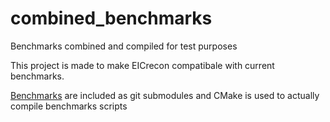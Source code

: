 # combined_benchmarks
Benchmarks combined and compiled for test purposes

This project is made to make EICrecon compatibale with current benchmarks. 

[Benchmarks](https://eicweb.phy.anl.gov/EIC/benchmarks/reconstruction_benchmarks) are included as git submodules and CMake is used to actually compile benchmarks scripts
